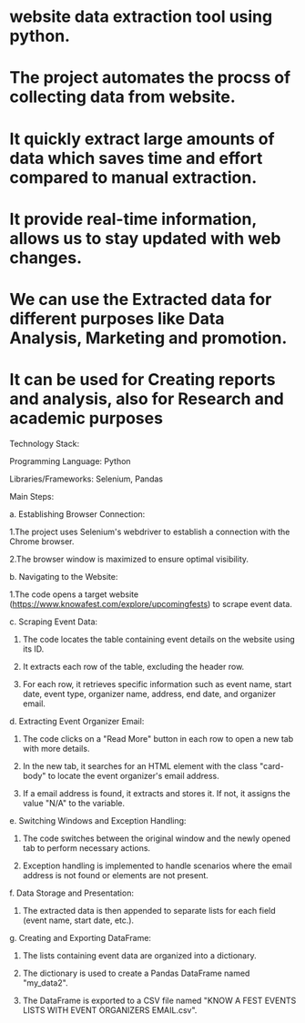 # website data extraction tool using python.

# The project automates the procss of collecting data from website.

# It quickly extract large amounts of data which saves time and effort compared to manual extraction. 

# It provide real-time information, allows us to stay updated with web changes.

# We can use the Extracted  data for different purposes like Data Analysis, Marketing and promotion.

# It can be used for Creating reports and analysis, also for Research and academic purposes


Technology Stack:

Programming Language: Python

Libraries/Frameworks: Selenium, Pandas

Main Steps:

a. Establishing Browser Connection:

   1.The project uses Selenium's webdriver to establish a connection with the Chrome browser.
   
   2.The browser window is maximized to ensure optimal visibility.

b. Navigating to the Website:

   1.The code opens a target website (https://www.knowafest.com/explore/upcomingfests) to scrape event data.

c. Scraping Event Data:

   1. The code locates the table containing event details on the website using its ID.
   
   2. It extracts each row of the table, excluding the header row.
   
   3. For each row, it retrieves specific information such as event name, start date, event type, organizer name, address, end date, and 
      organizer email.
   

d. Extracting Event Organizer Email:

   1. The code clicks on a "Read More" button in each row to open a new tab with more details.
   
   2. In the new tab, it searches for an HTML element with the class "card-body" to locate the event organizer's email address.
   
   3. If a email address is found, it extracts and stores it. If not, it assigns the value "N/A" to the variable. 
   
   
e.  Switching Windows and Exception Handling:

   1. The code switches between the original window and the newly opened tab to perform necessary actions.
   
   2. Exception handling is implemented to handle scenarios where the email address is not found or elements are not present. 


f. Data Storage and Presentation:

   1. The extracted data is then appended to separate lists for each field (event name, start date, etc.).


g. Creating and Exporting DataFrame:

   1. The lists containing event data are organized into a dictionary.
   
   2. The dictionary is used to create a Pandas DataFrame named "my_data2".

   3. The DataFrame is exported to a CSV file named "KNOW A FEST EVENTS LISTS WITH EVENT ORGANIZERS EMAIL.csv".
   
  
